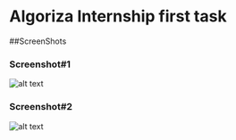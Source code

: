 # Algoriza Internship first task


##ScreenShots
### Screenshot#1
![alt text](https://github.com/sherief4/algoriza-task1/blob/main/screenshots/1.png.start.jpg?raw=true)

### Screenshot#2
![alt text](https://github.com/sherief4/algoriza-task1/blob/main/screenshots/2.png.start.jpg?raw=true)
